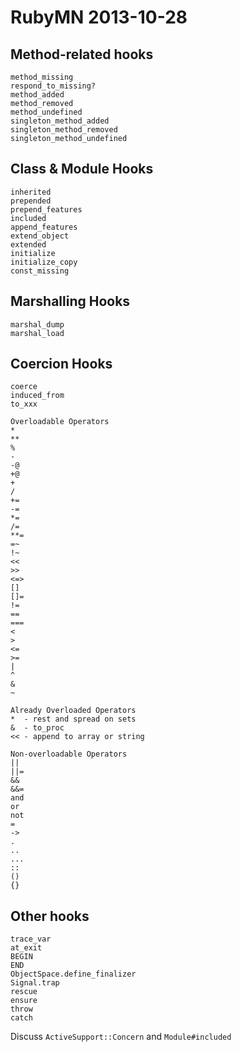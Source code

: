 # RubyMN 2013-10-28

## Method-related hooks

```
method_missing
respond_to_missing?
method_added
method_removed
method_undefined
singleton_method_added
singleton_method_removed
singleton_method_undefined
```

## Class & Module Hooks

```
inherited
prepended
prepend_features
included
append_features
extend_object
extended
initialize
initialize_copy
const_missing
```

## Marshalling Hooks

```
marshal_dump
marshal_load
```

## Coercion Hooks

```
coerce
induced_from
to_xxx

Overloadable Operators
*
**
%
-
-@
+@
+
/
+=
-=
*=
/=
**=
=~
!~
<<
>>
<=>
[]
[]=
!=
==
===
<
>
<=
>=
|
^
&
~

Already Overloaded Operators
*  - rest and spread on sets
&  - to_proc
<< - append to array or string

Non-overloadable Operators
||
||=
&&
&&=
and
or
not
=
->
.
..
...
::
()
{}
```

## Other hooks
```
trace_var
at_exit
BEGIN
END
ObjectSpace.define_finalizer
Signal.trap
rescue
ensure
throw
catch
```

Discuss `ActiveSupport::Concern` and `Module#included`
